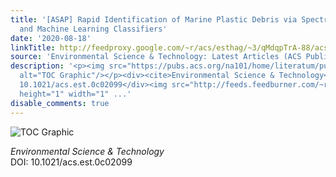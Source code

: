 ```yaml
---
title: '[ASAP] Rapid Identification of Marine Plastic Debris via Spectroscopic Techniques
  and Machine Learning Classifiers'
date: '2020-08-18'
linkTitle: http://feedproxy.google.com/~r/acs/esthag/~3/qMdqpTrA-88/acs.est.0c02099
source: 'Environmental Science & Technology: Latest Articles (ACS Publications)'
description: '<p><img src="https://pubs.acs.org/na101/home/literatum/publisher/achs/journals/content/esthag/0/esthag.ahead-of-print/acs.est.0c02099/20200818/images/medium/es0c02099_0002.gif"
  alt="TOC Graphic"/></p><div><cite>Environmental Science & Technology</cite></div><div>DOI:
  10.1021/acs.est.0c02099</div><img src="http://feeds.feedburner.com/~r/acs/esthag/~4/qMdqpTrA-88"
  height="1" width="1" ...'
disable_comments: true
---
```

<p><img src="https://pubs.acs.org/na101/home/literatum/publisher/achs/journals/content/esthag/0/esthag.ahead-of-print/acs.est.0c02099/20200818/images/medium/es0c02099_0002.gif" alt="TOC Graphic"/></p><div><cite>Environmental Science & Technology</cite></div><div>DOI: 10.1021/acs.est.0c02099</div><img src="http://feeds.feedburner.com/~r/acs/esthag/~4/qMdqpTrA-88" height="1" width="1" ...